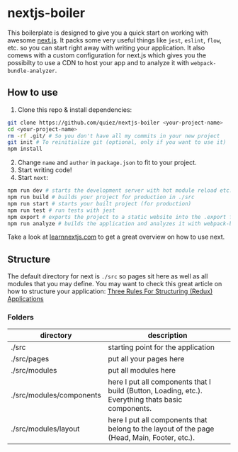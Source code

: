 # nextjs-boiler

This boilerplate is designed to give you a quick start on working with awesome [next.js](https://github.com/zeit/next.js). It packs some very useful things like `jest`, `eslint`, `flow`, etc. so you can start right away with writing your application. It also comews with a custom configuration for next.js which gives you the possibilty to use a CDN to host your app and to analyze it with `webpack-bundle-analyzer`.

## How to use
1. Clone this repo & install dependencies:

```zsh
git clone https://github.com/quiez/nextjs-boiler <your-project-name>
cd <your-project-name>
rm -rf .git/ # So you don't have all my commits in your new project
git init # To reinitialize git (optional, only if you want to use it)
npm install
```

2. Change `name` and `author` in `package.json` to fit to your project.
3. Start writing code!
4. Start `next`:

```zsh
npm run dev # starts the development server with hot module reload etc.
npm run build # builds your project for production in ./src
npm run start # starts your built project (for production)
npm run test # run tests with jest
npm export # exports the project to a static website into the .export folder
npm run analyze # builds the application and analyzes it with webpack-bundle-analyzer. Stores a static report to ./src/.next/analyze-report.html
```

Take a look at [learnnextjs.com](https://learnnextjs.com/) to get a great overview on how to use next.
## Structure
The default directory for next is `./src` so pages sit here as well as all modules that you may define. You may want to check this great article on how to structure your application: [Three Rules For Structuring (Redux) Applications](https://jaysoo.ca/2016/02/28/organizing-redux-application/)

### Folders

|directory|description|
|---------|-----------|
|./src|starting point for the application|
|./src/pages|put all your pages here|
|./src/modules|put all modules here|
|./src/modules/components|here I put all components that I build (Button, Loading, etc.). Everything thats basic components.|
|./src/modules/layout|here I put all components that belong to the layout of the page (Head, Main, Footer, etc.).|

